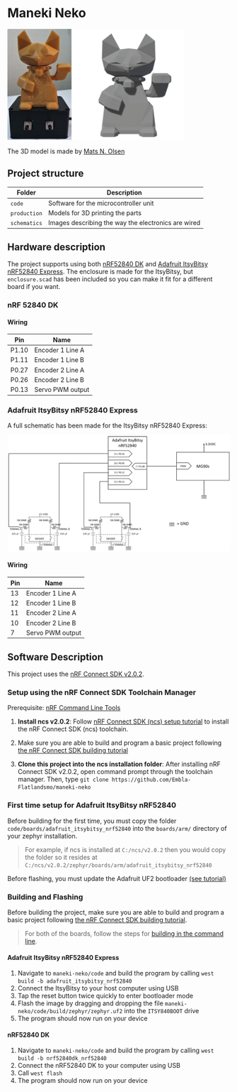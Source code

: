 # Maneki Neko
<img src="./img/prototype-front.jpg" alt="Maneki Neko model" height="250"/> <img src="./img/cat-front.png" alt="Maneki Neko model" height="250"/>

The 3D model is made by [Mats N. Olsen](https://www.matsnolsen.com/)

## Project structure
| Folder | Description |
| --- | --- |
| `code` | Software for the microcontroller unit |
| `production` | Models for 3D printing the parts |
| `schematics` | Images describing the way the electronics are wired |

## Hardware description
The project supports using both [nRF52840 DK](https://www.nordicsemi.com/Products/Development-hardware/nrf52840-dk) and [Adafruit ItsyBitsy nRF52840 Express](https://learn.adafruit.com/adafruit-itsybitsy-nrf52840-express). The enclosure is made for the ItsyBitsy, but `enclosure.scad` has been included so you can make it fit for a different board if you want.

### nRF 52840 DK
#### Wiring
| Pin | Name |
| --- | --- |
| P1.10 | Encoder 1 Line A |
| P1.11 | Encoder 1 Line B |
| P0.27 | Encoder 2 Line A |
| P0.26 | Encoder 2 Line B |
| P0.13 | Servo PWM output | 


### Adafruit ItsyBitsy nRF52840 Express
A full schematic has been made for the ItsyBitsy nRF52840 Express:

<img src="./schematics/full-system-schematic.png" alt="Full system schematic for ItsyBitsy" width="600"/>

#### Wiring
| Pin | Name |
| --- | --- |
| 13 | Encoder 1 Line A |
| 12 | Encoder 1 Line B |
| 11 | Encoder 2 Line A |
| 10 | Encoder 2 Line B |
| 7 | Servo PWM output | 

## Software Description
This project uses the [nRF Connect SDK v2.0.2](https://developer.nordicsemi.com/nRF_Connect_SDK/doc/2.0.2/nrf/index.html).
### Setup using the nRF Connect SDK Toolchain Manager
Prerequisite: [nRF Command Line Tools](https://www.nordicsemi.com/Products/Development-tools/nRF-Command-Line-Tools/Download?lang=en#infotabs)
1. **Install ncs v2.0.2**: Follow [nRF Connect SDK (ncs) setup tutorial](https://developer.nordicsemi.com/nRF_Connect_SDK/doc/2.0.2/nrf/gs_assistant.html) to install the nRF Connect SDK (ncs) toolchain.
2. Make sure you are able to build and program a basic project following [the nRF Connect SDK building tutorial](https://developer.nordicsemi.com/nRF_Connect_SDK/doc/latest/nrf/gs_programming.html)

3. **Clone this project into the ncs installation folder**: After installing nRF Connect SDK v2.0.2, open command prompt through the toolchain manager. Then, type `git clone https://github.com/Embla-Flatlandsmo/maneki-neko`

### First time setup for Adafruit ItsyBitsy nRF52840
Before building for the first time, you must copy the folder `code/boards/adafruit_itsybitsy_nrf52840` into the `boards/arm/` directory of your zephyr installation. 

> For example, if ncs is installed at `C:/ncs/v2.0.2` then you would copy the folder so it resides at `C:/ncs/v2.0.2/zephyr/boards/arm/adafruit_itsybitsy_nrf52840`

Before flashing, you must update the Adafruit UF2 bootloader [(see tutorial)](https://learn.adafruit.com/introducing-the-adafruit-nrf52840-feather/update-bootloader)

### Building and Flashing
Before building the project, make sure you are able to build and program a basic project following [the nRF Connect SDK building tutorial](https://developer.nordicsemi.com/nRF_Connect_SDK/doc/latest/nrf/gs_programming.html).


> For both of the boards, follow the steps for [building in the command line](https://developer.nordicsemi.com/nRF_Connect_SDK/doc/2.0.2/nrf/gs_programming.html#gs-programming-cmd).


#### Adafruit ItsyBitsy nRF52840 Express
1. Navigate to `maneki-neko/code` and build the program by calling `west build -b adafruit_itsybitsy_nrf52840`
2. Connect the ItsyBitsy to your host computer using USB
3. Tap the reset button twice quickly to enter bootloader mode
4. Flash the image by dragging and dropping the file `maneki-neko/code/build/zephyr/zephyr.uf2` into the `ITSY840BOOT` drive
5. The program should now run on your device

#### nRF52840 DK
1. Navigate to `maneki-neko/code` and build the program by calling `west build -b nrf52840dk_nrf52840`
2. Connect the nRF52840 DK to your computer using USB
3. Call `west flash`
4. The program should now run on your device